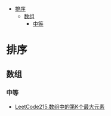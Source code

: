 <!-- TOC -->

- [排序](#排序)
  - [数组](#数组)
    - [中等](#中等)

<!-- /TOC -->
# 排序
## 数组
### 中等
- [LeetCode215.数组中的第K个最大元素](https://leetcode-cn.com/problems/kth-largest-element-in-an-array/)